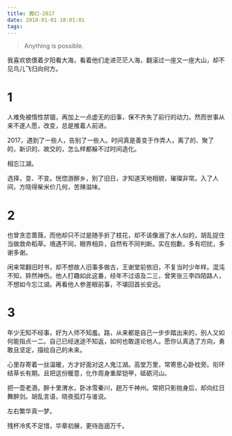 ```yaml
---
title: 魔幻·2017
date: 2018-01-01 18:01:01
tags:
---
```




  >Anything is possible.



我喜欢依偎着夕阳看大海，看着他们走进茫茫人海，翻滚过一座又一座大山，却不见鸟儿飞归向何方。

# 1

人难免被惰性禁锢，再加上一点虚无的旧事，保不齐失了前行的动力。然而世事从来不遂人愿，改变，总是推着人前进。

2017，遇到了一些人，告别了一些人。时间真是善变于作弄人，离了的、聚了的，新识的、故交的，怎么样都躲不过时间造化。

相忘江湖。

选择，变、不变。恍惚游醉乡，别了旧日，才知道天地相貌，璀璨非常。入了人间，方晓得柴米价几何，苦辣滋味。

# 2

也曾贪恋蔷薇，而他却只不过是随手折了枝花，却不该像溺了水人似的，胡乱捉住当做救命稻草。境遇不同，眼界相异，自然有不同判断。实在抱歉，多有叨扰，多谢多谢。

闲来常翻旧时书，却不想故人旧事多做古，王谢堂前依旧，不复当时少年样。混沌不知，猝然神伤。他人打趣如此这番，经年不过语及二三，曾笑张三李四陌路人，不想如今忘江湖。再看他人参差眼前事，不堪回首长安远。

# 3

年少无知不经事，好为人师不知羞。路，从来都是自己一步步踏出来的，别人又如何能指点一二。自己已经迷途不知返，如何也敢遑论他人。愿你认真选了方向，勇敢且坚定，描绘自己的未来。

心里存寄着一丝温暖，方才好面对这人鬼江湖。高堂万里，常寄思心卧枕旁。衔环结草长有期。且把这份暖意，化作周身重犀铠甲，砥砺河山。

把一壶老酒，醉十里渭水，卧冰雪秦川，趟万千神州。常把只影抛身后，却向红日舞醉剑。胡乱言语，晓夜孤灯与谁说。

左右繁华真一梦。

残杯冷炙不足惜，华章初展，更待迤逦万千。